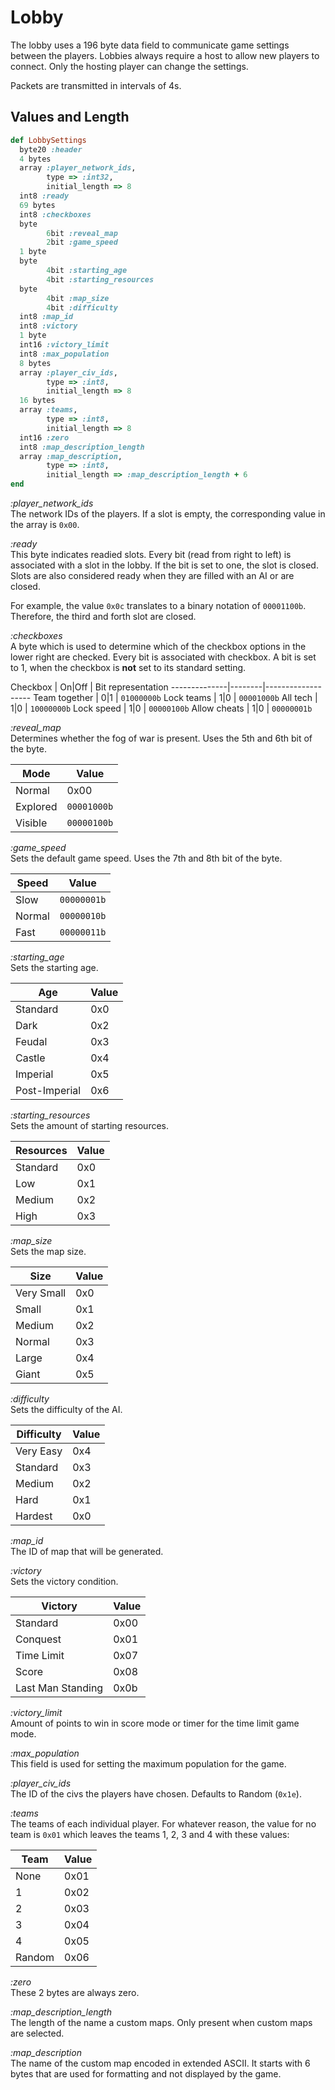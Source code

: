 # Lobby

The lobby uses a 196 byte data field to communicate game settings between the players. Lobbies always require a host to allow new players to connect. Only the hosting player can change the settings.

Packets are transmitted in intervals of 4s.

## Values and Length

```ruby
def LobbySettings
  byte20 :header
  4 bytes
  array :player_network_ids,
        type => :int32,
        initial_length => 8
  int8 :ready
  69 bytes
  int8 :checkboxes
  byte
        6bit :reveal_map
        2bit :game_speed
  1 byte
  byte
        4bit :starting_age
        4bit :starting_resources
  byte
        4bit :map_size
        4bit :difficulty
  int8 :map_id
  int8 :victory
  1 byte
  int16 :victory_limit
  int8 :max_population
  8 bytes
  array :player_civ_ids,
        type => :int8,
        initial_length => 8
  16 bytes
  array :teams,
        type => :int8,
        initial_length => 8
  int16 :zero
  int8 :map_description_length
  array :map_description,
        type => :int8,
        initial_length => :map_description_length + 6
end
```

*:player_network_ids*  
The network IDs of the players. If a slot is empty, the corresponding value in the array is `0x00`.

*:ready*  
This byte indicates readied slots. Every bit (read from right to left) is associated with a slot in the lobby. If the bit is set to one, the slot is closed. Slots are also considered ready when they are filled with an AI or are closed.

For example, the value `0x0c` translates to a binary notation of `00001100b`. Therefore, the third and forth slot are closed.

*:checkboxes*  
A byte which is used to determine which of the checkbox options in the lower right are checked. Every bit is associated with checkbox. A bit is set to 1, when the checkbox is **not** set to its standard setting.

Checkbox      | On|Off | Bit representation
--------------|--------|-------------------
Team together |  0|1   | `01000000b`
Lock teams    |  1|0   | `00001000b`
All tech      |  1|0   | `10000000b`
Lock speed    |  1|0   | `00000100b`
Allow cheats  |  1|0   | `00000001b`

*:reveal_map*  
Determines whether the fog of war is present. Uses the 5th and 6th bit of the byte.

Mode     | Value
---------|------
Normal   | 0x00
Explored | `00001000b`
Visible  | `00000100b`

*:game_speed*  
Sets the default game speed. Uses the 7th and 8th bit of the byte.

Speed  | Value
-------|------
Slow   | `00000001b`
Normal | `00000010b`
Fast   | `00000011b`

*:starting_age*  
Sets the starting age.

Age           | Value
--------------|------
Standard      | 0x0
Dark          | 0x2
Feudal        | 0x3
Castle        | 0x4
Imperial      | 0x5
Post-Imperial | 0x6

*:starting_resources*  
Sets the amount of starting resources.

Resources| Value
---------|------
Standard | 0x0
Low      | 0x1
Medium   | 0x2
High     | 0x3

*:map_size*  
Sets the map size.

Size       | Value
-----------|------
Very Small | 0x0
Small      | 0x1
Medium     | 0x2
Normal     | 0x3
Large      | 0x4
Giant      | 0x5

*:difficulty*  
Sets the difficulty of the AI.

Difficulty | Value
-----------|------
Very Easy  | 0x4
Standard   | 0x3
Medium     | 0x2
Hard       | 0x1
Hardest    | 0x0

*:map_id*  
The ID of map that will be generated.

*:victory*  
Sets the victory condition.

Victory           | Value
------------------|------
Standard          | 0x00
Conquest          | 0x01
Time Limit        | 0x07
Score             | 0x08
Last Man Standing | 0x0b

*:victory_limit*  
Amount of points to win in score mode or timer for the time limit game mode.

*:max_population*  
This field is used for setting the maximum population for the game.

*:player_civ_ids*  
The ID of the civs the players have chosen. Defaults to Random (`0x1e`).

*:teams*  
The teams of each individual player. For whatever reason, the value for no team is `0x01` which leaves the teams 1, 2, 3 and 4 with these values:

Team              | Value
------------------|------
None              | 0x01
1                 | 0x02
2                 | 0x03
3                 | 0x04
4                 | 0x05
Random            | 0x06

*:zero*  
These 2 bytes are always zero.

*:map_description_length*  
The length of the name a custom maps. Only present when custom maps are selected.

*:map_description*  
The name of the custom map encoded in extended ASCII. It starts with 6 bytes that are used for formatting and not displayed by the game.
